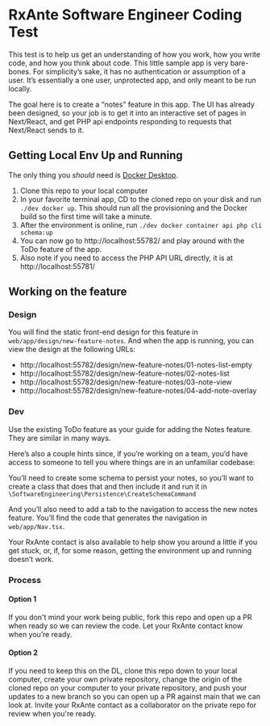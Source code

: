 # RxAnte Software Engineer Coding Test

This test is to help us get an understanding of how you work, how you write code, and how you think about code. This little sample app is very bare-bones. For simplicity’s sake, it has no authentication or assumption of a user. It’s essentially a one user, unprotected app, and only meant to be run locally.

The goal here is to create a “notes” feature in this app. The UI has already been designed, so your job is to get it into an interactive set of pages in Next/React, and get PHP api endpoints responding to requests that Next/React sends to it.

## Getting Local Env Up and Running

The only thing you _should_ need is [Docker Desktop](https://www.docker.com/products/docker-desktop/).

1. Clone this repo to your local computer
2. In your favorite terminal app, CD to the cloned repo on your disk and run `./dev docker up`. This should run all the provisioning and the Docker build so the first time will take a minute.
3. After the environment is online, run `./dev docker container api php cli schema:up`
4. You can now go to http://localhost:55782/ and play around with the ToDo feature of the app.
5. Also note if you need to access the PHP API URL directly, it is at http://localhost:55781/

## Working on the feature

### Design

You will find the static front-end design for this feature in `web/app/design/new-feature-notes`. And when the app is running, you can view the design at the following URLs:

- http://localhost:55782/design/new-feature-notes/01-notes-list-empty
- http://localhost:55782/design/new-feature-notes/02-notes-list
- http://localhost:55782/design/new-feature-notes/03-note-view
- http://localhost:55782/design/new-feature-notes/04-add-note-overlay

### Dev

Use the existing ToDo feature as your guide for adding the Notes feature. They are similar in many ways.

Here’s also a couple hints since, if you’re working on a team, you’d have access to someone to tell you where things are in an unfamiliar codebase:

You’ll need to create some schema to persist your notes, so you’ll want to create a class that does that and then include it and run it in `\SoftwareEngineering\Persistence\CreateSchemaCommand`

And you’ll also need to add a tab to the navigation to access the new notes feature. You’ll find the code that generates the navigation in `web/app/Nav.tsx`.

Your RxAnte contact is also available to help show you around a little if you get stuck, or, if, for some reason, getting the environment up and running doesn’t work.

### Process

#### Option 1

If you don't mind your work being public, fork this repo and open up a PR when ready so we can review the code. Let your RxAnte contact know when you’re ready.

#### Option 2

If you need to keep this on the DL, clone this repo down to your local computer, create your own private repository, change the origin of the cloned repo on your computer to your private repository, and push your updates to a new branch so you can open up a PR against main that we can look at. Invite your RxAnte contact as a collaborator on the private repo for review when you're ready.
